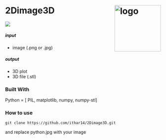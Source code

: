 # 2Dimage3D <img src="https://codeinplace.stanford.edu/static/media/logo.89244802.png" alt="logo" width="150" align="right"/>
![](https://challengepost-s3-challengepost.netdna-ssl.com/photos/production/software_photos/001/590/017/datas/original.jpg)
#####  input
* image (.png or .jpg)
#####  output
* 3D plot
* 3D file (.stl)
### Built With
Python = [ PIL, matplotlib, numpy, numpy-stl]
### How to use
```
git clone https://github.com/ithar14/2Dimage3D.git
```
and replace python.jpg with your image
